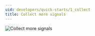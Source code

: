 ```yaml
---
uid: developers/quick-starts/1_collect
title: Collect more signals
---
```


![Collect more signals](collect-signals.png)
